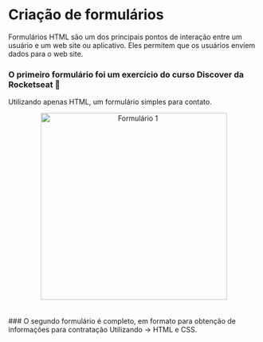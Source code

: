 # Criação de formulários

Formulários HTML são um dos principais pontos de interação entre um usuário e um web site ou aplicativo. Eles permitem que os usuários enviem dados para o web site. 

### O primeiro formulário foi um exercício do curso Discover da Rocketseat 🚀
Utilizando apenas HTML, um formulário simples para contato.
<br>
<div align= "center">
       <img width="374" alt="Formulário 1" src="https://user-images.githubusercontent.com/89019231/152158659-e7391803-1878-4876-9431-5271c4f8b6ef.png">
  </div>
  <br>
  <br>
### O segundo formulário é completo, em formato para obtenção de informações para contratação
Utilizando -> HTML e CSS.
<br>
